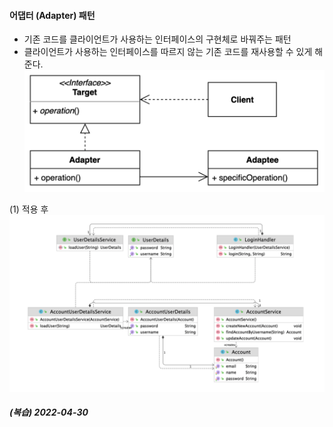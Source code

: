 #### 어댑터 (Adapter) 패턴
- 기존 코드를 클라이언트가 사용하는 인터페이스의 구현체로 바꿔주는 패턴
- 클라이언트가 사용하는 인터페이스를 따르지 않는 기존 코드를 재사용할 수 있게 해준다.
![IMAGES](../report/images/adapter01.png)     

(1) 적용 후
![IMAGES](../report/images/adapter02.png)


##### (복습) 2022-04-30